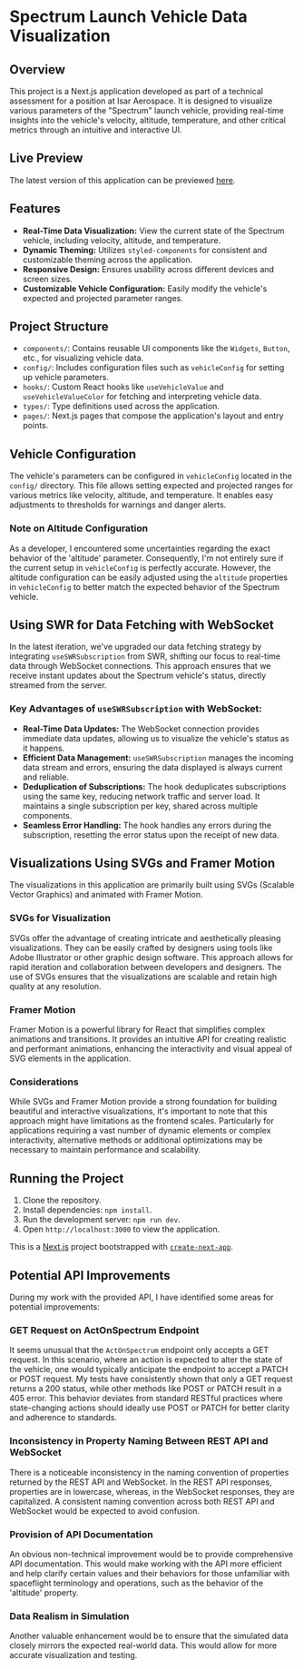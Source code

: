# Spectrum Launch Vehicle Data Visualization

## Overview

This project is a Next.js application developed as part of a technical assessment for a position at Isar Aerospace. It is designed to visualize various parameters of the "Spectrum" launch vehicle, providing real-time insights into the vehicle's velocity, altitude, temperature, and other critical metrics through an intuitive and interactive UI.

## Live Preview

The latest version of this application can be previewed [here](https://spectrum-launch-control.vercel.app).

## Features

- **Real-Time Data Visualization:** View the current state of the Spectrum vehicle, including velocity, altitude, and temperature.
- **Dynamic Theming:** Utilizes `styled-components` for consistent and customizable theming across the application.
- **Responsive Design:** Ensures usability across different devices and screen sizes.
- **Customizable Vehicle Configuration:** Easily modify the vehicle's expected and projected parameter ranges.

## Project Structure

- `components/`: Contains reusable UI components like the `Widgets`, `Button`, etc., for visualizing vehicle data.
- `config/`: Includes configuration files such as `vehicleConfig` for setting up vehicle parameters.
- `hooks/`: Custom React hooks like `useVehicleValue` and `useVehicleValueColor` for fetching and interpreting vehicle data.
- `types/`: Type definitions used across the application.
- `pages/`: Next.js pages that compose the application's layout and entry points.

## Vehicle Configuration

The vehicle's parameters can be configured in `vehicleConfig` located in the `config/` directory. This file allows setting expected and projected ranges for various metrics like velocity, altitude, and temperature. It enables easy adjustments to thresholds for warnings and danger alerts.

### Note on Altitude Configuration

As a developer, I encountered some uncertainties regarding the exact behavior of the 'altitude' parameter. Consequently, I'm not entirely sure if the current setup in `vehicleConfig` is perfectly accurate. However, the altitude configuration can be easily adjusted using the `altitude` properties in `vehicleConfig` to better match the expected behavior of the Spectrum vehicle.

## Using SWR for Data Fetching with WebSocket

In the latest iteration, we've upgraded our data fetching strategy by integrating `useSWRSubscription` from SWR, shifting our focus to real-time data through WebSocket connections. This approach ensures that we receive instant updates about the Spectrum vehicle's status, directly streamed from the server.

### Key Advantages of `useSWRSubscription` with WebSocket:

- **Real-Time Data Updates:** The WebSocket connection provides immediate data updates, allowing us to visualize the vehicle's status as it happens.
- **Efficient Data Management:** `useSWRSubscription` manages the incoming data stream and errors, ensuring the data displayed is always current and reliable.
- **Deduplication of Subscriptions:** The hook deduplicates subscriptions using the same key, reducing network traffic and server load. It maintains a single subscription per key, shared across multiple components.
- **Seamless Error Handling:** The hook handles any errors during the subscription, resetting the error status upon the receipt of new data.

## Visualizations Using SVGs and Framer Motion

The visualizations in this application are primarily built using SVGs (Scalable Vector Graphics) and animated with Framer Motion.

### SVGs for Visualization

SVGs offer the advantage of creating intricate and aesthetically pleasing visualizations. They can be easily crafted by designers using tools like Adobe Illustrator or other graphic design software. This approach allows for rapid iteration and collaboration between developers and designers. The use of SVGs ensures that the visualizations are scalable and retain high quality at any resolution.

### Framer Motion

Framer Motion is a powerful library for React that simplifies complex animations and transitions. It provides an intuitive API for creating realistic and performant animations, enhancing the interactivity and visual appeal of SVG elements in the application.

### Considerations

While SVGs and Framer Motion provide a strong foundation for building beautiful and interactive visualizations, it's important to note that this approach might have limitations as the frontend scales. Particularly for applications requiring a vast number of dynamic elements or complex interactivity, alternative methods or additional optimizations may be necessary to maintain performance and scalability.

## Running the Project

1. Clone the repository.
2. Install dependencies: `npm install`.
3. Run the development server: `npm run dev`.
4. Open `http://localhost:3000` to view the application.

This is a [Next.js](https://nextjs.org/) project bootstrapped with [`create-next-app`](https://github.com/vercel/next.js/tree/canary/packages/create-next-app).

## Potential API Improvements

During my work with the provided API, I have identified some areas for potential improvements:

### GET Request on ActOnSpectrum Endpoint

It seems unusual that the `ActOnSpectrum` endpoint only accepts a GET request. In this scenario, where an action is expected to alter the state of the vehicle, one would typically anticipate the endpoint to accept a PATCH or POST request. My tests have consistently shown that only a GET request returns a 200 status, while other methods like POST or PATCH result in a 405 error. This behavior deviates from standard RESTful practices where state-changing actions should ideally use POST or PATCH for better clarity and adherence to standards.

### Inconsistency in Property Naming Between REST API and WebSocket

There is a noticeable inconsistency in the naming convention of properties returned by the REST API and WebSocket. In the REST API responses, properties are in lowercase, whereas, in the WebSocket responses, they are capitalized. A consistent naming convention across both REST API and WebSocket would be expected to avoid confusion.

### Provision of API Documentation

An obvious non-technical improvement would be to provide comprehensive API documentation. This would make working with the API more efficient and help clarify certain values and their behaviors for those unfamiliar with spaceflight terminology and operations, such as the behavior of the 'altitude' property.

### Data Realism in Simulation

Another valuable enhancement would be to ensure that the simulated data closely mirrors the expected real-world data. This would allow for more accurate visualization and testing.
